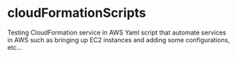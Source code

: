 # cloudFormationScripts
Testing CloudFormation service in AWS
Yaml script that automate services in AWS such as bringing up EC2 instances and adding some configurations, etc...

